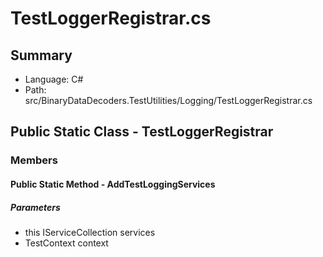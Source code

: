 ﻿# TestLoggerRegistrar.cs

## Summary

* Language: C#
* Path: src/BinaryDataDecoders.TestUtilities/Logging/TestLoggerRegistrar.cs

## Public Static Class - TestLoggerRegistrar

### Members

#### Public Static Method - AddTestLoggingServices

#####  Parameters

 - this IServiceCollection services 
 - TestContext context 

